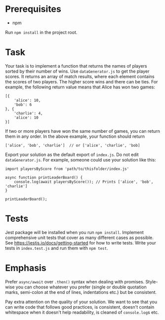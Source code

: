 # Prerequisites
* npm

Run `npm install` in the project root.

# Task
Your task is to implement a function that returns the names of players sorted by their number of wins. Use `dataGenerator.js` to get the player scores. It returns an array of match results, where each element contains the scores of two players. The higher score wins and there can be ties. For example, the following return value means that Alice has won two games: 
```
[{
    'alice': 10, 
    'bob': 6
}, {
    'charlie': 4, 
    'alice': 10
}]
```
If two or more players have won the same number of games, you can return them in any order. In the above example, your function should return 
```
['alice', 'bob', 'charlie']  // or ['alice', 'charlie', 'bob]
```

Export your solution as the default export of `index.js`. Do not edit `dataGenerator.js`. For example, someone could use your solution like this:
```
import playersByScore from 'path/to/thisfolder/index.js'

async function printLeaderBoard() {
    console.log(await playersByScore()); // Prints ['alice', 'bob', 'charlie']
}

printLeaderBoard();
```

# Tests
Jest package will be installed when you run `npm install`. Implement comprehensive unit tests that cover as many different cases as possible. See https://jestjs.io/docs/getting-started for how to write tests. Write your tests in `index.test.js` and run them with `npm test`.

# Emphasis
Prefer `async/await` over `.then()` syntax when dealing with promises. Style-wise you can choose whatever you prefer (single or double quotation marks, semi-colon at the end of lines, indentations etc.) but be consistent.

Pay extra attention on the quality of your solution. We want to see that you can write code that follows good practices, is consistent, doesn't contain whitespace when it doesn't help readability, is cleaned of `console.log`s etc.
